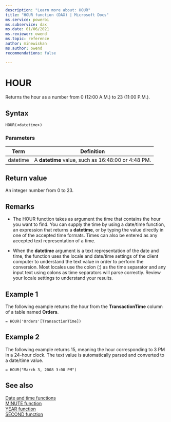 ```yaml
---
description: "Learn more about: HOUR"
title: "HOUR function (DAX) | Microsoft Docs"
ms.service: powerbi 
ms.subservice: dax 
ms.date: 01/06/2021
ms.reviewer: owend
ms.topic: reference
author: minewiskan
ms.author: owend 
recommendations: false

---
```

# HOUR

Returns the hour as a number from 0 (12:00 A.M.) to 23 (11:00 P.M.).  
  
## Syntax  
  
```dax
HOUR(<datetime>)  
```
  
### Parameters  
  
|Term|Definition|  
|--------|--------------|  
|datetime|A **datetime** value, such as 16:48:00 or 4:48 PM.|  
  
## Return value

An integer number from 0 to 23.  

## Remarks

- The HOUR function takes as argument the time that contains the hour you want to find. You can supply the time by using a date/time function, an expression that returns a **datetime**, or by typing the value directly in one of the accepted time formats. Times can also be entered as any accepted text representation of a time.  
  
- When the **datetime** argument is a text representation of the date and time, the function uses the locale and date/time settings of the client computer to understand the text value in order to perform the conversion. Most locales use the colon (:) as the time separator and any input text using colons as time separators will parse correctly. Review your locale settings to understand your results.  
  
## Example 1

The following example returns the hour from the **TransactionTime** column of a table named **Orders**.  
  
```dax
= HOUR('Orders'[TransactionTime])  
```
  
## Example 2

The following example returns 15, meaning the hour corresponding to 3 PM in a 24-hour clock. The text value is automatically parsed and converted to a date/time value.  
  
```dax
= HOUR("March 3, 2008 3:00 PM")  
```
  
## See also

[Date and time functions](date-and-time-functions-dax.md)  
[MINUTE function](minute-function-dax.md)  
[YEAR function](year-function-dax.md)  
[SECOND function](second-function-dax.md)  
